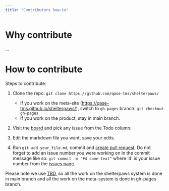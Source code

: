 ```yaml
---
title: "Contributors how-to"
---
```


# Why contribute

...

# How to contribute

Steps to contribute:

1. Clone the repo: `git clone https://github.com/qase-tms/shelterpaws/`
	- If you work on the meta-site (https://qase-tms.github.io/shelterpaws/), switch to `gh-pages` branch: `git checkout gh-pages`
	- If you work on the product, stay in main branch.

2. Visit the [board](https://github.com/orgs/qase-tms/projects/5/views/1) and pick any issue from the Todo column.

3. Edit the markdown file you want, save your edits.

4. Run `git add your_file.md`, commit and [create pull request](https://docs.github.com/en/pull-requests/collaborating-with-pull-requests/proposing-changes-to-your-work-with-pull-requests/creating-a-pull-request). Do not forget to add an issue number you were working on in the commit message like so: `git commit -m "#4 some text"` where '4' is your issue number from the [issues page](https://github.com/qase-tms/shelterpaws/issues).

Please note we use [TBD](https://trunkbaseddevelopment.com), so all the work on the shelterpaws system is done in main branch and all the work on the meta-system is done in gh-pages branch.
